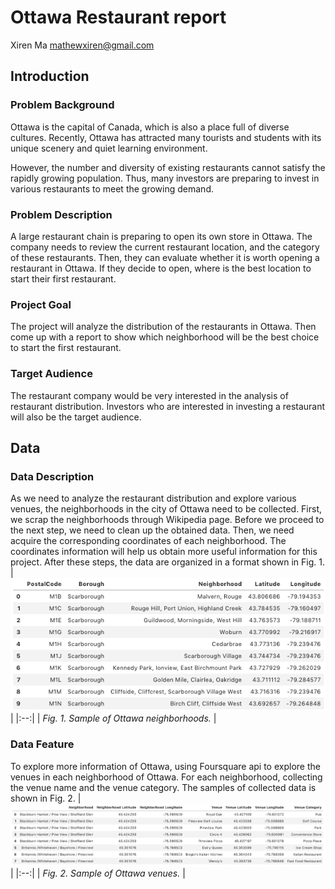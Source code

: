 # Ottawa Restaurant report
Xiren Ma
mathewxiren@gmail.com
## Introduction
### Problem Background
Ottawa is the capital of Canada, which is also a place full of diverse cultures. Recently, Ottawa has attracted many tourists and students with its unique scenery and quiet learning environment. 

However, the number and diversity of existing restaurants cannot satisfy the rapidly growing population. Thus, many investors are preparing to invest in various restaurants to meet the growing demand.

### Problem Description
A large restaurant chain is preparing to open its own store in Ottawa. The company needs to review the current restaurant location, and the category of these restaurants. Then, they can evaluate whether it is worth opening a restaurant in Ottawa. If they decide to open, where is the best location to start their first restaurant.

### Project Goal
The project will analyze the distribution of the restaurants in Ottawa. Then come up with a report to show which neighborhood will be the best choice to start the first restaurant.


### Target Audience
The restaurant company would be very interested in the analysis of restaurant distribution. Investors who are interested in investing a restaurant will also be the target audience.


## Data
### Data Description
As we need to analyze the restaurant distribution and explore various venues, the neighborhoods in the city of Ottawa need to be collected. First, we scrap the neighborhoods through Wikipedia page. Before we proceed to the next step, we need to clean up the obtained data. Then, we need acquire the corresponding coordinates of each neighborhood. The coordinates information will help us obtain more useful information for this project. After these steps, the data are organized in a format shown in Fig. 1. 
|![Sample of Ottawa neighborhoods.](img/ottawa1.png) |
|:--:| 
| *Fig. 1. Sample of Ottawa neighborhoods.* |

### Data Feature
To explore more information of Ottawa, using Foursquare api to explore the venues in each neighborhood of Ottawa. For each neighborhood, collecting the venue name and the venue category. The samples of collected data is shown in Fig. 2.
|![Sample of Ottawa venues.](img/ottawa2.png) |
|:--:| 
| *Fig. 2. Sample of Ottawa venues.* |
